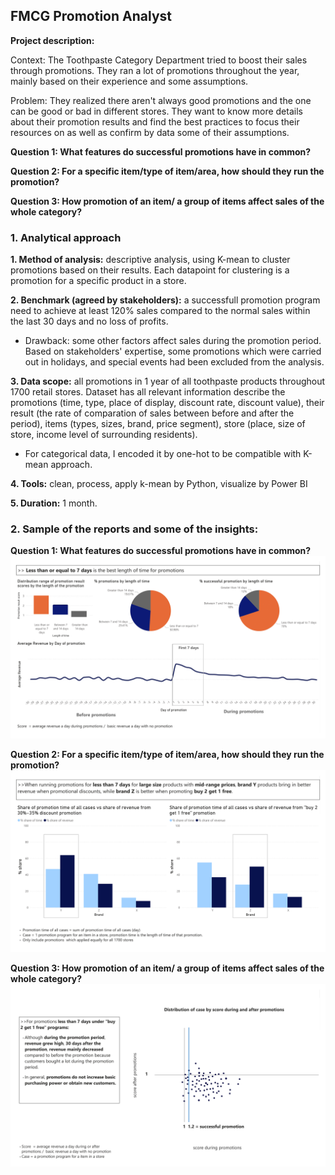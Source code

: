 ## FMCG Promotion Analyst

**Project description:** 

Context: The Toothpaste Category Department tried to boost their sales through promotions. They ran a lot of promotions throughout the year, mainly based on their experience and some assumptions. 

Problem: They realized there aren't always good promotions and the one can be good or bad in different stores. They want to know more details about their promotion results and find the best practices to focus their resources on as well as confirm by data some of their assumptions.

**Question 1: What features do successful promotions have in common?**

**Question 2: For a specific item/type of item/area, how should they run the promotion?**

**Question 3: How promotion of an item/ a group of items affect sales of the whole category?**

### 1. Analytical approach

**1. Method of analysis:** descriptive analysis, using K-mean to cluster promotions based on their results. Each datapoint for clustering is a promotion for a specific product in a store.

**2. Benchmark (agreed by stakeholders):** a successfull promotion program need to achieve at least 120% sales compared to the normal sales within the last 30 days and no loss of profits.
- Drawback: some other factors affect sales during the promotion period. Based on stakeholders' expertise, some promotions which were carried out in holidays, and special events had been excluded from the analysis.

**3. Data scope:** all promotions in 1 year of all toothpaste products throughout 1700 retail stores.
Dataset has all relevant information describe the promotions (time, type, place of display, discount rate, discount value), their result (the rate of comparation of sales between before and after the period), items (types, sizes, brand, price segment), store (place, size of store, income level of surrounding residents).
- For categorical data, I encoded it by one-hot to be compatible with K-mean approach.

**4. Tools:** clean, process, apply k-mean by Python, visualize by Power BI 

**5. Duration:** 1 month.

### 2. Sample of the reports and some of the insights:

**Question 1: What features do successful promotions have in common?**
<img src="https://github.com/thaihiendo190699/thaihiendo190699.github.io/blob/main/data.2023-1.png?raw=true"/>

**Question 2: For a specific item/type of item/area, how should they run the promotion?**
<img src="https://github.com/thaihiendo190699/thaihiendo190699.github.io/blob/main/data.2023-2.png?raw=true"/>

**Question 3: How promotion of an item/ a group of items affect sales of the whole category?**
<img src="https://github.com/thaihiendo190699/thaihiendo190699.github.io/blob/main/data.2023-3.png?raw=true"/>

